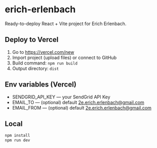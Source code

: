 # erich-erlenbach

Ready-to-deploy React + Vite project for Erich Erlenbach.

## Deploy to Vercel
1. Go to https://vercel.com/new
2. Import project (upload files) or connect to GitHub
3. Build command: `npm run build`
4. Output directory: `dist`

## Env variables (Vercel)
- SENDGRID_API_KEY — your SendGrid API Key
- EMAIL_TO — (optional) default 2e.erich.erlenbach@gmail.com
- EMAIL_FROM — (optional) default 2e.erich.erlenbach@gmail.com

## Local
```bash
npm install
npm run dev
```

